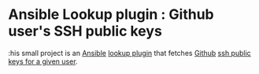 # Ansible Lookup plugin : Github user's SSH public keys
 
:his small project is an [Ansible](https://www.ansible.com/) [lookup
plugin](https://docs.ansible.com/ansible/2.5/plugins/lookup.html) that
fetches [Github](https://github.com/) [ssh public keys for a given
user](https://developer.github.com/v3/users/keys/).
